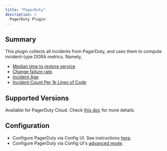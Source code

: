 ```yaml
---
title: "PagerDuty"
description: >
  PagerDuty Plugin
---
```


## Summary

This plugin collects all incidents from PagerDuty, and uses them to compute incident-type DORA metrics. Namely,
* [Median time to restore service](/Metrics/MTTR.md)
* [Change failure rate](/Metrics/CFR.md).
* [Incident Age](/Metrics/IncidentAge.md)
* [Incident Count Per 1k Lines of Code](/Metrics/IncidentCountPer1kLinesOfCode.md)

## Supported Versions
Available for PagerDuty Cloud. Check [this doc](https://devlake.apache.org/docs/Overview/SupportedDataSources#data-sources-and-data-plugins) for more details.


## Configuration
* Configure PagerDuty via Config UI. See instructions [here](/Configuration/PagerDuty.md).
* Configure PagerDuty via Config UI's [advanced mode](/Configuration/AdvancedMode.md).